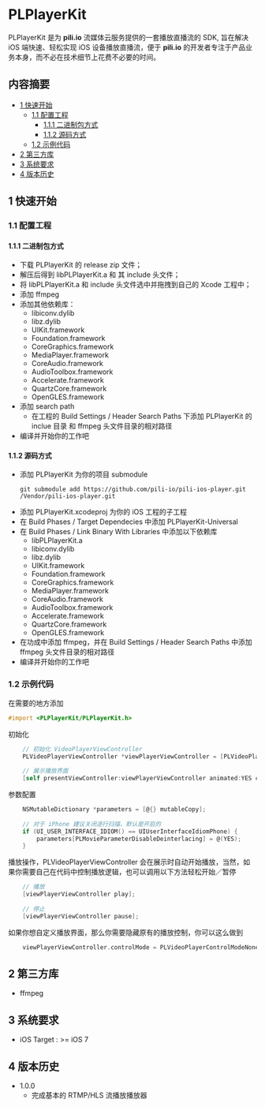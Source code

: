 # PLPlayerKit

PLPlayerKit 是为 **pili.io** 流媒体云服务提供的一套播放直播流的 SDK, 旨在解决 iOS 端快速、轻松实现 iOS 设备播放直播流，便于 **pili.io** 的开发者专注于产品业务本身，而不必在技术细节上花费不必要的时间。


## 内容摘要

- [1 快速开始](#1-快速开始)
	- [1.1 配置工程](#1.1-配置工程)
		- [1.1.1 二进制包方式](#1.1.1-二进制包方式)
		- [1.1.2 源码方式](#1.1.2-源码方式)
	- [1.2 示例代码](#1.2-示例代码)
- [2 第三方库](#2-第三方库)
- [3 系统要求](#3-系统要求)
- [4 版本历史](#4-版本历史)

## 1 快速开始

### 1.1 配置工程
#### 1.1.1 二进制包方式

- 下载 PLPlayerKit 的 release zip 文件；
- 解压后得到 libPLPlayerKit.a 和 其 include 头文件；
- 将 libPLPlayerKit.a 和 include 头文件选中并拖拽到自己的 Xcode 工程中；
- 添加 ffmpeg
- 添加其他依赖库：
	- libiconv.dylib 
	- libz.dylib
	- UIKit.framework
	- Foundation.framework
	- CoreGraphics.framework
	- MediaPlayer.framework
	- CoreAudio.framework
	- AudioToolbox.framework
	- Accelerate.framework
	- QuartzCore.framework
	- OpenGLES.framework
- 添加 search path
	- 在工程的 Build Settings / Header Search Paths 下添加 PLPlayerKit 的 inclue 目录 和 ffmpeg 头文件目录的相对路径
- 编译并开始你的工作吧

#### 1.1.2 源码方式

- 添加 PLPlayerKit 为你的项目 submodule
	```shell
	git submodule add https://github.com/pili-io/pili-ios-player.git /Vendor/pili-ios-player.git
	``` 
- 添加 PLPlayerKit.xcodeproj 为你的 iOS 工程的子工程
- 在 Build Phases / Target Dependecies 中添加 PLPlayerKit-Universal
- 在 Build Phases / Link Binary With Libraries 中添加以下依赖库
	- libPLPlayerKit.a
	- libiconv.dylib 
	- libz.dylib
	- UIKit.framework
	- Foundation.framework
	- CoreGraphics.framework
	- MediaPlayer.framework
	- CoreAudio.framework
	- AudioToolbox.framework
	- Accelerate.framework
	- QuartzCore.framework
	- OpenGLES.framework
- 在功成中添加 ffmpeg，并在 Build Settings / Header Search Paths 中添加 ffmpeg 头文件目录的相对路径
- 编译并开始你的工作吧

### 1.2 示例代码

在需要的地方添加

```Objective-C
#import <PLPlayerKit/PLPlayerKit.h>
```

初始化

```Objective-C
	// 初始化 VideoPlayerViewController
	PLVideoPlayerViewController *viewPlayerViewController = [PLVideoPlayerViewController videoPlayerViewControllerWithContentURL:url parameters:parameters];
	
	// 展示播放界面
	[self presentViewController:viewPlayerViewController animated:YES completion:nil];
```

参数配置

```Objective-C
	NSMutableDictionary *parameters = [@{} mutableCopy];
	
	// 对于 iPhone 建议关闭逐行扫描，默认是开启的
	if (UI_USER_INTERFACE_IDIOM() == UIUserInterfaceIdiomPhone) {
		parameters[PLMovieParameterDisableDeinterlacing] = @(YES);
	}
```

播放操作，PLVideoPlayerViewController 会在展示时自动开始播放，当然，如果你需要自己在代码中控制播放逻辑，也可以调用以下方法轻松开始／暂停
```Objective-C
	// 播放
	[viewPlayerViewController play];
	
	// 停止
	[viewPlayerViewController pause];
```

如果你想自定义播放界面，那么你需要隐藏原有的播放控制，你可以这么做到

```Objective-C
	viewPlayerViewController.controlMode = PLVideoPlayerControlModeNone;
```

## 2 第三方库

- ffmpeg

## 3 系统要求

- iOS Target : >= iOS 7

## 4 版本历史

- 1.0.0
	- 完成基本的 RTMP/HLS 流播放播放器